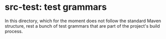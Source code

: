 # src-test: test grammars

In this directory, which for the moment does not follow the standard Maven structure, rest a bunch of test grammars that are part of the project's build process.
